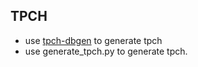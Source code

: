 ## TPCH
- use [tpch-dbgen](https://github.com/electrum/tpch-dbgen) to generate tpch
- use generate_tpch.py to generate tpch.
